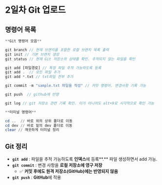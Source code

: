 # 2일차 Git 업로드

## 명령어 목록

```dart
**Git 명령어 모음**

git branch // 현재 브랜치를 포함한 로컬 브랜치 목록 출력
git init // 기본 브랜치 생성
git status // 현재 Git 저장소의 상태를 확인. 추적되지 않는 파일을 확인

git add [파일경로] // 특정 파일 추적 가능하도록 등록
git add .  // 모든 파일 추가
git add *.txt // txt파일 전부 추가

git commit -m "sample.txt 파일을 작성" // 커밋 명령어. 변경사항 기록 가능

git push  // github에 반영

git log // git 저장소 관련 기록 확인. 이거 아니어도 alt+9로 시각적으로 확인 가능
```

```powershell
**터미널 명령어**

cd ..  // 바로 위의 상위 폴더로 이동
cd dev // 바로 밑의 dev 폴더로 이동
clear // 깨끗하게 터미널 정리
```

## Git 정리

- **`git add`** : 파일을 추적 가능하도록 **인덱스**에 등록**.** 파일 생성하면서 add 가능.
- **`git commit`** : 변경 사항을 **로컬 저장소에 영구 저장**
    - ✅ **커밋 후에도 원격 저장소(GitHub)에는 반영되지 않음**
- **`git push`** : **GitHub**에 적용